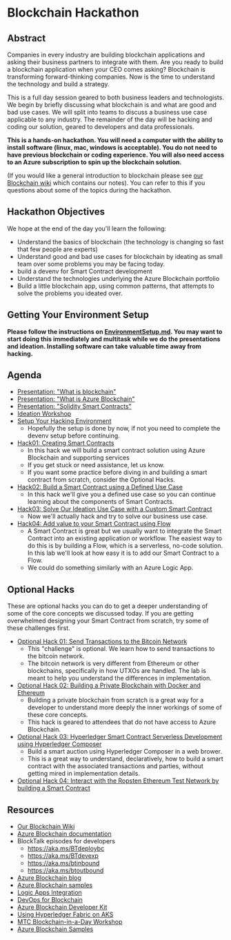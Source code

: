 # Blockchain Hackathon

## Abstract

Companies in every industry are building blockchain applications and asking their business partners to integrate with them.  Are you ready to build a blockchain application when your CEO comes asking?  Blockchain is transforming forward-thinking companies.  Now is the time to understand the technology and build a strategy. 

This is a full day session geared to both business leaders and technologists.  We begin by briefly discussing what blockchain is and what are good and bad use cases.  We will split into teams to discuss a business use case applicable to any industry.  The remainder of the day will be hacking and coding our solution, geared to developers and data professionals.  

**This is a hands-on hackathon.  You will need a computer with the ability to install software (linux, mac, windows is acceptable).  You do not need to have previous blockchain or coding experience.  You will also need access to an Azure subscription to spin up the blockchain solution.**

(If you would like a general introduction to blockchain please see [our Blockchain wiki](./wiki/README.md) which contains our notes).  You can refer to this if you questions about some of the topics during the hackathon.  

## Hackathon Objectives

We hope at the end of the day you'll learn the following:

* Understand the basics of blockchain (the technology is changing so fast that few people are experts)
* Understand good and bad use cases for blockchain by ideating as small team over some problems you may be facing today.  
* build a devenv for Smart Contract development 
* Understand the technologies underlying the Azure Blockchain portfolio
* Build a little blockchain app, using common patterns, that attempts to solve the problems you ideated over.  

## **Getting Your Environment Setup**

**Please follow the instructions on [EnvironmentSetup.md](EnvironmentSetup.md).  You may want to start doing this immediately and multitask while we do the presentations and ideation.  Installing software can take valuable time away from hacking.**

## Agenda

* [Presentation:  "What is blockchain"](./01-what-is-blockchain.pptx)
* [Presentation:  "What is Azure Blockchain"](./02-azure-blockchain.pptx)
* [Presentation:  "Solidity Smart Contracts"](./03-SolidityContracts.pptx)
* [Ideation Workshop](./04-Blockchain-Ideation.pptx)
* [Setup Your Hacking Environment](EnvironmentSetup.md)
  * Hopefully the setup is done by now, if not you need to complete the devenv setup before continuing.
* [Hack01:  Creating Smart Contracts](./labs/SmartContractIdeation/SmartContracts.md)
  * In this hack we will build a smart contract solution using Azure Blockchain and supporting services  
  * If you get stuck or need assistance, let us know.  
  * If you want some practice before diving in and building a smart contract from scratch, consider the Optional Hacks.  
* [Hack02: Build a Smart Contract using a Defined Use Case](./labs/SmartContractIdeation/02-SmartContractsDefinedUseCase.md)
  * In this hack we'll give you a defined use case so you can continue learning about the components of Smart Contracts.  
* [Hack03: Solve Our Ideation Use Case with a Custom Smart Contract](./labs/SmartContractIdeation/03-SmartContractsIdeation.md)
  * Now we'll actually hack and try to solve our business use case.  
* [Hack04: Add value to your Smart Contract using Flow](./labs/SmartContractIdeation/04-Flow.md)
  * A Smart Contract is great but we usually want to integrate the Smart Contract into an existing application or workflow.  The easiest way to do this is by building a Flow, which is a serverless, no-code solution.  In this lab we'll look at how easy it is to add our Smart Contract to a Flow.  
  * We could do something similarly with an Azure Logic App.  

## Optional Hacks
These are optional hacks you can do to get a deeper understanding of some of the core concepts we discussed today. If you are getting overwhelmed designing your Smart Contract from scratch, try some of these challenges first.  

* [Optional Hack 01: Send Transactions to the Bitcoin Network](bitcoin-test.md)
  * This "challenge" is optional.  We learn how to send transactions to the bitcoin network.
  * The bitcoin network is very different from Ethereum or other blockchains, specifically in how UTXOs are handled.  The lab is meant to help you understand the differences in implementation.  
* [Optional Hack 02: Building a Private Blockchain with Docker and Ethereum](PrivateBlockchain.md)
  * Building a private blockchain from scratch is a great way for a developer to understand more deeply the inner workings of some of these core concepts.  
  * This hack is geared to attendees that do not have access to Azure Blockchain.  
* [Optional Hack 03: Hyperledger Smart Contract Serverless Development using Hyperledger Composer](03-hyperledger-composer.md)
  * Build a smart auction using Hyperledger Composer in a web brower.  
  * This is a great way to understand, declaratively, how to build a smart contract with the associated transactions and parties, without getting mired in implementation details.  
* [Optional Hack 04: Interact with the Ropsten Ethereum Test Network by building a Smart Contract](04-ethereum-test.md)

## Resources

* [Our Blockchain Wiki](./wiki/README.md)
* [Azure Blockchain documentation](https://aka.ms/absdocs)
* BlockTalk episodes for developers
  * https://aka.ms/BTdeploybc
  * https://aka.ms/BTdevexp
  * https://aka.ms/btinbound
  * https://aka.ms/btoutbound
* [Azure Blockchain blog](https://azure.microsoft.com/en-us/blog/topics/blockchain/)
* [Azure Blockchain samples](https://aka.ms/bcsampleapps)
* [Logic Apps Integration](https://aka.ms/bclogicappshome)
* [DevOps for Blockchain](https://aka.ms/bcdevops)
* [Azure Blockchain Developer Kit](https://aka.ms/abdevkit)
* [Using Hyperledger Fabric on AKS](https://azure.microsoft.com/en-us/blog/hyperledger-fabric-on-azure-kubernetes-service-marketplace-template/)
* [MTC Blockchain-in-a-Day Workshop](https://github.com/microsoft/MTC_BlockchainAppinaDay)
* [Azure Blockchain Samples](https://github.com/Azure-Samples/blockchain)